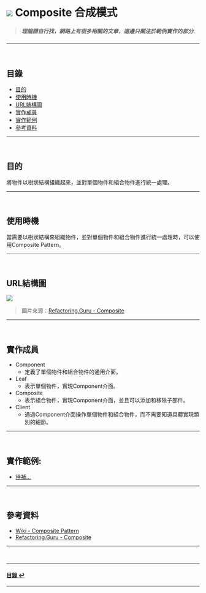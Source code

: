 # ![](https://drive.google.com/uc?id=10INx5_pkhMcYRdx_OO4rXNXxcsvPtBYq) Composite 合成模式
> ##### 理論請自行找，網路上有很多相關的文章，這邊只關注於範例實作的部分.

---
<br>

<!--ts-->
## 目錄
* [目的](#目的)
* [使用時機](#使用時機)
* [URL結構圖](#url結構圖)
* [實作成員](#實作成員)
* [實作範例](#實作範例)
* [參考資料](#參考資料)
<!--te-->

---
<br>

## 目的
將物件以樹狀結構組織起來，並對單個物件和組合物件進行統一處理。

---
<br>

## 使用時機
當需要以樹狀結構來組織物件，並對單個物件和組合物件進行統一處理時，可以使用Composite Pattern。<br>

---
<br>

## URL結構圖
![](https://drive.google.com/uc?id=1MMDRmFu1dUKPJkOWAFXz6rJGWIwlly6O)
> 圖片來源：[Refactoring.Guru - Composite](https://refactoring.guru/design-patterns/composite) 

---
<br>

## 實作成員
* Component
  * 定義了單個物件和組合物件的通用介面。
* Leaf
  * 表示單個物件，實現Component介面。
* Composite
  * 表示組合物件，實現Component介面，並且可以添加和移除子部件。
* Client
  * 通過Component介面操作單個物件和組合物件，而不需要知道具體實現類別的細節。

---
<br>

## 實作範例:
- [待補...]() 


---
<br>

## 參考資料
* [Wiki - Composite Pattern](https://en.wikipedia.org/wiki/Composite_pattern) <br>
* [Refactoring.Guru - Composite](https://refactoring.guru/design-patterns/composite) <br>

---
<br>

---
<!--ts-->
#### [目錄 ↩](#目錄)
<!--te-->
---
